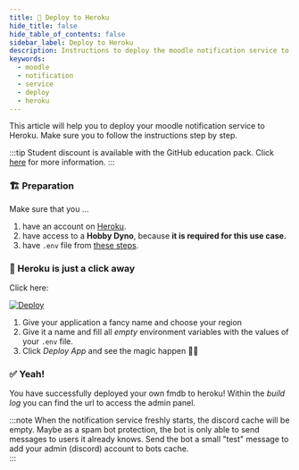 ```yaml
---
title: 🚀 Deploy to Heroku
hide_title: false
hide_table_of_contents: false
sidebar_label: Deploy to Heroku
description: Instructions to deploy the moodle notification service to Heroku
keywords:
  - moodle
  - notification
  - service
  - deploy
  - heroku
---
```


This article will help you to deploy your moodle notification service to Heroku. Make sure you to follow the instructions step by step.

:::tip
Student discount is available with the GitHub education pack. Click [here](https://education.github.com/pack) for more information.
:::

### 🏗️ Preparation

Make sure that you ...

1. have an account on [Heroku](https://www.heroku.com).
2. have access to a **Hobby Dyno**, because **it is required for this use case.**
3. have `.env` file from [these steps](setup-preparation.md).

### 🧚 Heroku is just a click away

Click here:

[![Deploy](https://www.herokucdn.com/deploy/button.svg)](https://heroku.com/deploy?template=https://github.com/tjarbo/discord-moodle-bot)

1. Give your application a fancy name and choose your region
2. Give it a name and fill all _empty_ environment variables with the values of your `.env` file.
3. Click _Deploy App_ and see the magic happen 🔮✨


### ✅ Yeah! 

You have successfully deployed your own fmdb to heroku! Within the *build log* you can find the url to access the admin panel.

:::note
When the notification service freshly starts, the discord cache will be empty. Maybe as a spam bot protection, the bot is only able to send messages to users it already knows. Send the bot a small "test" message to add your admin (discord) account to bots cache.  
:::
